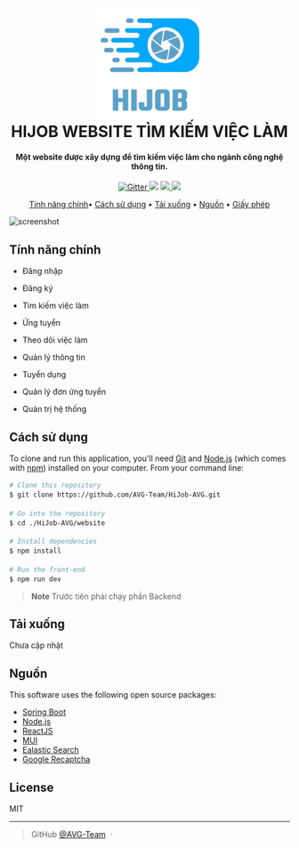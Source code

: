 
<h1 align="center">
  <br>
  <a href="http://www.amitmerchant.com/electron-markdownify"><img src="./.github/HIJOB.png" alt="Markdownify" width="200"></a>
  <br>
	HIJOB WEBSITE TÌM KIẾM VIỆC LÀM
  <br>
</h1>

<h4 align="center">Một website được xây dựng để tìm kiếm việc làm cho ngành công nghệ thông tin.</h4>

<p align="center">
  <a href="https://badge.fury.io/js/electron-markdownify">
    <img src="https://badge.fury.io/js/electron-markdownify.svg"
         alt="Gitter">
  </a>
  <a href="https://gitter.im/amitmerchant1990/electron-markdownify"><img src="https://badges.gitter.im/amitmerchant1990/electron-markdownify.svg"></a>
  <a href="https://saythanks.io/to/bullredeyes@gmail.com">
      <img src="https://img.shields.io/badge/SayThanks.io-%E2%98%BC-1EAEDB.svg">
  </a>
  <a href="https://www.paypal.me/AmitMerchant">
    <img src="https://img.shields.io/badge/$-donate-ff69b4.svg?maxAge=2592000&amp;style=flat">
  </a>
</p>

<p align="center">
  <a href="#tinh-nang-chinh">Tính năng chính</a>•
  <a href="#cach-su-dung">Cách sử dụng</a> •
  <a href="#tai-xuong">Tải xuống</a> •
  <a href="#nguon">Nguồn</a> •
  <a href="#giay-phep">Giấy phép</a>
</p>

![screenshot](https://raw.githubusercontent.com/amitmerchant1990/electron-markdownify/master/app/img/markdownify.gif)
<span id="tinh-nang-chinh"></span>
## Tính năng chính

* Đăng nhập
 
* Đăng ký
 
* Tìm kiếm việc làm
 
* Ứng tuyển
 
* Theo dõi việc làm
 
* Quản lý thông tin

* Tuyển dụng
 
* Quản lý đơn ứng tuyển 
 
* Quản trị hệ thống


<span id="cach-su-dung"></span>
## Cách sử dụng
To clone and run this application, you'll need [Git](https://git-scm.com) and [Node.js](https://nodejs.org/en/download/) (which comes with [npm](http://npmjs.com)) installed on your computer. From your command line:

```bash
# Clone this repository
$ git clone https://github.com/AVG-Team/HiJob-AVG.git

# Go into the repository
$ cd ./HiJob-AVG/website

# Install dependencies
$ npm install

# Run the front-end
$ npm run dev
```

> **Note**
> Trước tiên phải chạy phần Backend
>

<span id="tai-xuong"></span>
## Tải xuống

Chưa cập nhật

<span id="nguon"></span>
## Nguồn

This software uses the following open source packages:

- [Spring Boot](https://spring.io/projects/spring-boot)
- [Node.js](https://nodejs.org/)
- [ReactJS](https://react.dev/)
- [MUI](https://mui.com/)
- [Ealastic Search](https://www.elastic.co/elasticsearch)
- [Google Recaptcha](https://developers.google.com/recaptcha/)

<span id="giay-phep"></span>
## License

MIT

---

> GitHub [@AVG-Team](https://github.com/AVG-Team) &nbsp;&middot;&nbsp;


